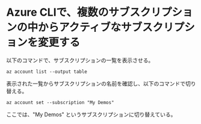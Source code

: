 # Azure CLIで、複数のサブスクリプションの中からアクティブなサブスクリプションを変更する


以下のコマンドで、サブスクリプションの一覧を表示させる。

```
az account list --output table
```

表示された一覧からサブスクリプションの名前を確認し、以下のコマンドで切り替える。


```
az account set --subscription "My Demos"
```

ここでは、"My Demos" というサブスクリプションに切り替えている。
